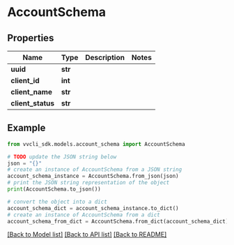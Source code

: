 # AccountSchema


## Properties

Name | Type | Description | Notes
------------ | ------------- | ------------- | -------------
**uuid** | **str** |  | 
**client_id** | **int** |  | 
**client_name** | **str** |  | 
**client_status** | **str** |  | 

## Example

```python
from vvcli_sdk.models.account_schema import AccountSchema

# TODO update the JSON string below
json = "{}"
# create an instance of AccountSchema from a JSON string
account_schema_instance = AccountSchema.from_json(json)
# print the JSON string representation of the object
print(AccountSchema.to_json())

# convert the object into a dict
account_schema_dict = account_schema_instance.to_dict()
# create an instance of AccountSchema from a dict
account_schema_from_dict = AccountSchema.from_dict(account_schema_dict)
```
[[Back to Model list]](../README.md#documentation-for-models) [[Back to API list]](../README.md#documentation-for-api-endpoints) [[Back to README]](../README.md)


